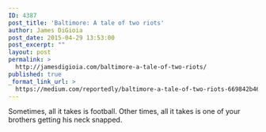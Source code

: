 ```yaml
---
ID: 4387
post_title: 'Baltimore: A tale of two riots'
author: James DiGioia
post_date: 2015-04-29 13:53:00
post_excerpt: ""
layout: post
permalink: >
  http://jamesdigioia.com/baltimore-a-tale-of-two-riots/
published: true
_format_link_url: >
  https://medium.com/reportedly/baltimore-a-tale-of-two-riots-669842b4603f
---
```

Sometimes, all it takes is football. Other times, all it takes is one of your brothers getting his neck snapped.
